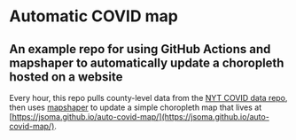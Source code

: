 # Automatic COVID map

## An example repo for using GitHub Actions and mapshaper to automatically update a choropleth hosted on a website

Every hour, this repo pulls county-level data from the [NYT COVID data repo](https://github.com/nytimes/covid-19-data), then uses [mapshaper](https://github.com/mbloch/mapshaper/) to update a simple choropleth map that lives at [https://jsoma.github.io/auto-covid-map/](https://jsoma.github.io/auto-covid-map/).